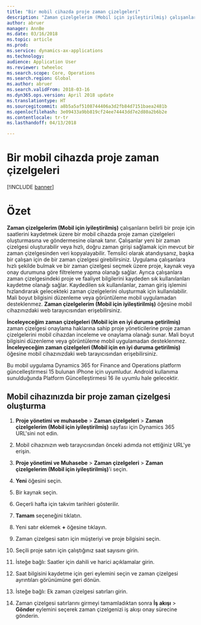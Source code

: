 ```yaml
---
title: "Bir mobil cihazda proje zaman çizelgeleri"
description: "Zaman çizelgelerim (Mobil için iyileştirilmiş) çalışanların belirli bir proje için saatlerini kaydetmek üzere bir mobil cihazda proje zaman çizelgeleri oluşturmasına ve göndermesine olanak tanır."
author: abruer
manager: AnnBe
ms.date: 03/16/2018
ms.topic: article
ms.prod: 
ms.service: dynamics-ax-applications
ms.technology: 
audience: Application User
ms.reviewer: twheeloc
ms.search.scope: Core, Operations
ms.search.region: Global
ms.author: abruer
ms.search.validFrom: 2018-03-16
ms.dyn365.ops.version: April 2018 update
ms.translationtype: HT
ms.sourcegitcommit: a8b5a5af5108744406a3d2fb84d7151baea2481b
ms.openlocfilehash: 3e09433a9bb819cf24ee74443dd7e2d80a2b6b2e
ms.contentlocale: tr-tr
ms.lasthandoff: 04/13/2018

---
```


# <a name="project-timesheets-on-a-mobile-device"></a>Bir mobil cihazda proje zaman çizelgeleri

[!INCLUDE [banner](../includes/banner.md)]

# <a name="overview"></a>Özet

**Zaman çizelgelerim (Mobil için iyileştirilmiş)** çalışanların belirli bir proje için saatlerini kaydetmek üzere bir mobil cihazda proje zaman çizelgeleri oluşturmasına ve göndermesine olanak tanır. Çalışanlar yeni bir zaman çizelgesi oluşturabilir veya hızlı, doğru zaman girişi sağlamak için mevcut bir zaman çizelgesinden veri kopyalayabilir. Temsilci olarak atandıysanız, başka bir çalışan için de bir zaman çizelgesi girebilirsiniz. Uygulama çalışanlara hızlı şekilde bulmak ve bir zaman çizelgesi seçmek üzere proje, kaynak veya onay durumuna göre filtreleme yapma olanağı sağlar. Ayrıca çalışanlara zaman çizelgesindeki proje ve faaliyet bilgilerini kaydeden sık kullanılanları kaydetme olanağı sağlar. Kaydedilen sık kullanılanlar, zaman giriş işlemini hızlandırarak gelecekteki zaman çizelgelerini oluşturmak için kullanılabilir. Mali boyut bilgisini düzenleme veya görüntüleme mobil uygulamadan desteklenmez. **Zaman çizelgelerim (Mobil için iyileştirilmiş)** öğesine mobil cihazınızdaki web tarayıcısından erişebilirsiniz.

**İnceleyeceğim zaman çizelgeleri (Mobil için en iyi duruma getirilmiş)** zaman çizelgesi onaylama haklarına sahip proje yöneticilerine proje zaman çizelgelerini mobil cihazdan inceleme ve onaylama olanağı sunar. Mali boyut bilgisini düzenleme veya görüntüleme mobil uygulamadan desteklenmez. **İnceleyeceğim zaman çizelgeleri (Mobil için en iyi duruma getirilmiş)** öğesine mobil cihazınızdaki web tarayıcısından erişebilirsiniz.

Bu mobil uygulama Dynamics 365 for Finance and Operations platform güncelleştirmesi 15 bulunan iPhone için uyumludur.
Android kullanıma sunulduğunda Platform Güncelleştirmesi 16 ile uyumlu hale gelecektir.

<a name="create-a-project-timesheet-on-your-mobile-device"></a>Mobil cihazınızda bir proje zaman çizelgesi oluşturma
------------------------------------------------

1.  **Proje yönetimi ve muhasebe** \> **Zaman çizelgeleri** \> **Zaman çizelgelerim (Mobil için iyileştirilmiş)** sayfası için Dynamics 365 URL'sini not edin.

2.  Mobil cihazınızın web tarayıcısından önceki adımda not ettiğiniz URL'ye erişin.
 
3.  **Proje yönetimi ve Muhasebe** \> **Zaman çizelgeleri** \> **Zaman çizelgelerim (Mobil için iyileştirilmiş)**'i seçin.

4.  **Yeni** öğesini seçin.

5.  Bir kaynak seçin.

6.  Geçerli hafta için takvim tarihleri gösterilir.

7.  **Tamam** seçeneğini tıklatın.

8.  Yeni satır eklemek **+** öğesine tıklayın.

9.  Zaman çizelgesi satırı için müşteriyi ve proje bilgisini seçin.

10. Seçili proje satırı için çalıştığınız saat sayısını girin.

11. İsteğe bağlı: Saatler için dahili ve harici açıklamalar girin.

12. Saat bilgisini kaydetme için geri eylemini seçin ve zaman çizelgesi ayrıntıları görünümüne geri dönün.

13. İsteğe bağlı: Ek zaman çizelgesi satırları girin.

14. Zaman çizelgesi satırlarını girmeyi tamamladıktan sonra **İş akışı** \> **Gönder** eylemini seçerek zaman çizelgenizi iş akışı onay sürecine gönderin.

